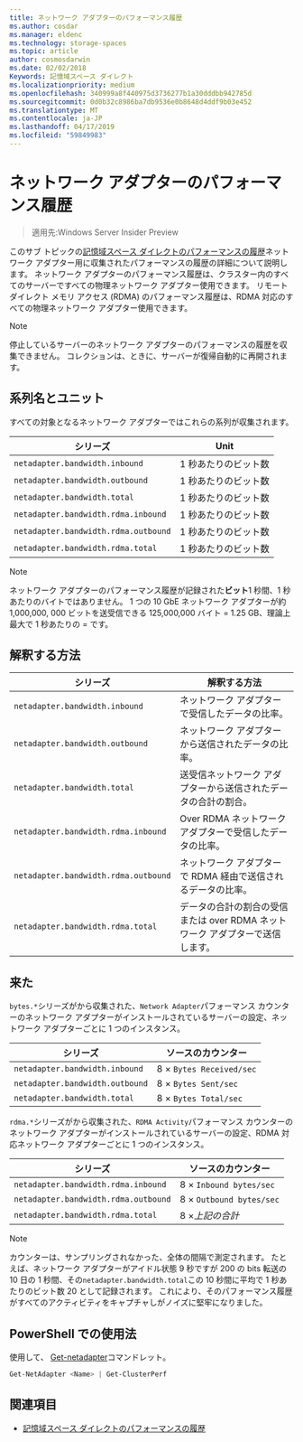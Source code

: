 ```yaml
---
title: ネットワーク アダプターのパフォーマンス履歴
ms.author: cosdar
ms.manager: eldenc
ms.technology: storage-spaces
ms.topic: article
author: cosmosdarwin
ms.date: 02/02/2018
Keywords: 記憶域スペース ダイレクト
ms.localizationpriority: medium
ms.openlocfilehash: 340999a8f440975d3736277b1a30dddbb942785d
ms.sourcegitcommit: 0d0b32c8986ba7db9536e0b8648d4ddf9b03e452
ms.translationtype: MT
ms.contentlocale: ja-JP
ms.lasthandoff: 04/17/2019
ms.locfileid: "59849983"
---
```

# <a name="performance-history-for-network-adapters"></a>ネットワーク アダプターのパフォーマンス履歴

> 適用先:Windows Server Insider Preview

このサブ トピックの[記憶域スペース ダイレクトのパフォーマンスの履歴](performance-history.md)ネットワーク アダプター用に収集されたパフォーマンスの履歴の詳細について説明します。 ネットワーク アダプターのパフォーマンス履歴は、クラスター内のすべてのサーバーですべての物理ネットワーク アダプター使用できます。 リモート ダイレクト メモリ アクセス (RDMA) のパフォーマンス履歴は、RDMA 対応のすべての物理ネットワーク アダプター使用できます。

   > [!NOTE]
   > 停止しているサーバーのネットワーク アダプターのパフォーマンスの履歴を収集できません。 コレクションは、ときに、サーバーが復帰自動的に再開されます。

## <a name="series-names-and-units"></a>系列名とユニット

すべての対象となるネットワーク アダプターではこれらの系列が収集されます。

| シリーズ                               | Unit            |
|--------------------------------------|-----------------|
| `netadapter.bandwidth.inbound`       | 1 秒あたりのビット数 |
| `netadapter.bandwidth.outbound`      | 1 秒あたりのビット数 |
| `netadapter.bandwidth.total`         | 1 秒あたりのビット数 |
| `netadapter.bandwidth.rdma.inbound`  | 1 秒あたりのビット数 |
| `netadapter.bandwidth.rdma.outbound` | 1 秒あたりのビット数 |
| `netadapter.bandwidth.rdma.total`    | 1 秒あたりのビット数 |

   > [!NOTE]
   > ネットワーク アダプターのパフォーマンス履歴が記録された**ビット**1 秒間、1 秒あたりのバイトではありません。 1 つの 10 GbE ネットワーク アダプターが約 1,000,000, 000 ビットを送受信できる 125,000,000 バイト = 1.25 GB、理論上最大で 1 秒あたりの = です。

## <a name="how-to-interpret"></a>解釈する方法

| シリーズ                               | 解釈する方法                                                      |
|--------------------------------------|-----------------------------------------------------------------------|
| `netadapter.bandwidth.inbound`       | ネットワーク アダプターで受信したデータの比率。                         |
| `netadapter.bandwidth.outbound`      | ネットワーク アダプターから送信されたデータの比率。                             |
| `netadapter.bandwidth.total`         | 送受信ネットワーク アダプターから送信されたデータの合計の割合。           |
| `netadapter.bandwidth.rdma.inbound`  | Over RDMA ネットワーク アダプターで受信したデータの比率。               |
| `netadapter.bandwidth.rdma.outbound` | ネットワーク アダプターで RDMA 経由で送信されるデータの比率。                   |
| `netadapter.bandwidth.rdma.total`    | データの合計の割合の受信または over RDMA ネットワーク アダプターで送信します。 |

## <a name="where-they-come-from"></a>来た

`bytes.*`シリーズがから収集された、`Network Adapter`パフォーマンス カウンターのネットワーク アダプターがインストールされているサーバーの設定、ネットワーク アダプターごとに 1 つのインスタンス。

| シリーズ                           | ソースのカウンター           |
|----------------------------------|--------------------------|
| `netadapter.bandwidth.inbound`   | 8 × `Bytes Received/sec` |
| `netadapter.bandwidth.outbound`  | 8 × `Bytes Sent/sec`     |
| `netadapter.bandwidth.total`     | 8 × `Bytes Total/sec`    |

`rdma.*`シリーズがから収集された、`RDMA Activity`パフォーマンス カウンターのネットワーク アダプターがインストールされているサーバーの設定、RDMA 対応ネットワーク アダプターごとに 1 つのインスタンス。

| シリーズ                               | ソースのカウンター           |
|--------------------------------------|--------------------------|
| `netadapter.bandwidth.rdma.inbound`  | 8 × `Inbound bytes/sec`  |
| `netadapter.bandwidth.rdma.outbound` | 8 × `Outbound bytes/sec` |
| `netadapter.bandwidth.rdma.total`    | 8 ×*上記の合計*   |

   > [!NOTE]
   > カウンターは、サンプリングされなかった、全体の間隔で測定されます。 たとえば、ネットワーク アダプターがアイドル状態 9 秒ですが 200 の bits 転送の 10 日の 1 秒間、その`netadapter.bandwidth.total`この 10 秒間に平均で 1 秒あたりのビット数 20 として記録されます。 これにより、そのパフォーマンス履歴がすべてのアクティビティをキャプチャしがノイズに堅牢になりました。

## <a name="usage-in-powershell"></a>PowerShell での使用法

使用して、 [Get-netadapter](https://docs.microsoft.com/powershell/module/netadapter/get-netadapter)コマンドレット。

```PowerShell
Get-NetAdapter <Name> | Get-ClusterPerf
```

## <a name="see-also"></a>関連項目

- [記憶域スペース ダイレクトのパフォーマンスの履歴](performance-history.md)
